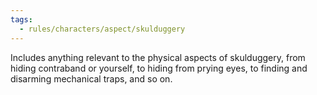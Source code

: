 ```yaml
---
tags:
  - rules/characters/aspect/skulduggery
---
```

Includes anything relevant to the physical aspects of skulduggery, from hiding contraband or yourself, to hiding from prying eyes, to finding and disarming mechanical traps, and so on.